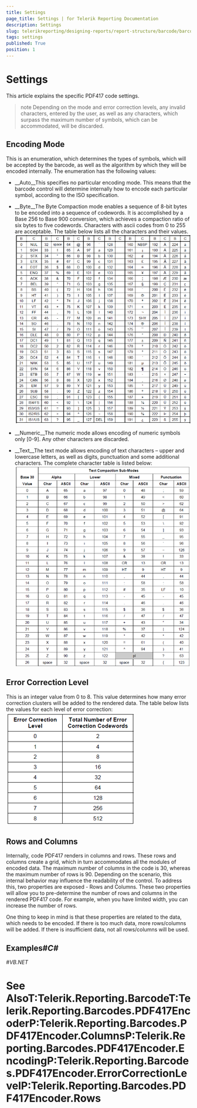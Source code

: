```yaml
---
title: Settings
page_title: Settings | for Telerik Reporting Documentation
description: Settings
slug: telerikreporting/designing-reports/report-structure/barcode/barcode-types/2d-barcodes/pdf417/settings
tags: settings
published: True
position: 1
---
```


# Settings



This article explains the specific PDF417 code settings.

>note Depending on the mode and error correction levels, any invalid characters, entered by the user, as well 
  		as any characters, which surpass the maximum number of symbols, which can be accommodated, will be discarded.
>


## Encoding Mode

This is an enumeration, which determines the types of symbols, which will be accepted by the barcode, as well as
    			the algorithm by which they will be encoded internally. The enumeration has the following values:
			

* __Auto__This specifies no particular encoding mode. This means that the barcode control will determine 
					internally how to encode each particular symbol, according to the ISO specification.
				  

* __Byte__The Byte Compaction mode enables a sequence of 8-bit bytes to be encoded into a sequence of codewords. 
  				  	It is accomplished by a Base 256 to Base 900 conversion, which achieves a compaction ratio of six bytes to five codewords. 
  				  	Characters with ascii codes from 0 to 255 are acceptable. The table below lists all the characters and their values.
  				  ![barcode-pdf 417-table 1-byte](images/Barcodes/barcode-pdf417-table1-byte.png)

* __Numeric__The numeric mode allows encoding of numeric symbols only [0-9]. Any other characters are discarded. 
  				  

* __Text__The text mode allows encoding of text characters – upper and lowercase letters, as well as digits, 
  				  	punctuation and some additional characters. The complete character table is listed below:
  				  ![barcode-pdf 417-table 2-text](images/Barcodes/barcode-pdf417-table2-text.png)

## Error Correction Level

This is an integer value from 0 to 8. This value determines how many error correction clusters will be 
			added to the rendered data. The table below lists the values for each level of error correction: 
		  ![barcode-pdf 417-table 3-error-correction](images/Barcodes/barcode-pdf417-table3-error-correction.png)

## Rows and Columns

Internally, code PDF417 renders in columns and rows. These rows and columns create a grid, which in turn accommodates 
    	     all the modules of encoded data. The maximum number of columns in the code is 30, whereas the maximum number of rows is 90.
    	     Depending on the scenario, this internal behavior may influence the readability of the control. To address this, two properties 
    	     are exposed - Rows and Columns. These two properties will allow you to pre-determine the number of rows and columns in 
    	     the rendered PDF417 code. For example, when you have limited width, you can increase the number of rows.
    	   

One thing to keep in mind is that these properties are related to the data, which needs to be encoded. 
    	     If there is too much data, more rows/columns will be added. If there is insufficient data, not all rows/columns will be used.
    	  

## Examples#_C#_

	

#_VB.NET_

	



# See AlsoT:Telerik.Reporting.BarcodeT:Telerik.Reporting.Barcodes.PDF417EncoderP:Telerik.Reporting.Barcodes.PDF417Encoder.ColumnsP:Telerik.Reporting.Barcodes.PDF417Encoder.EncodingP:Telerik.Reporting.Barcodes.PDF417Encoder.ErrorCorrectionLevelP:Telerik.Reporting.Barcodes.PDF417Encoder.Rows
